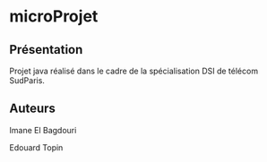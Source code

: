 # microProjet

## Présentation
Projet java réalisé dans le cadre de la spécialisation DSI de télécom SudParis.

## Auteurs
Imane El Bagdouri

Edouard Topin
